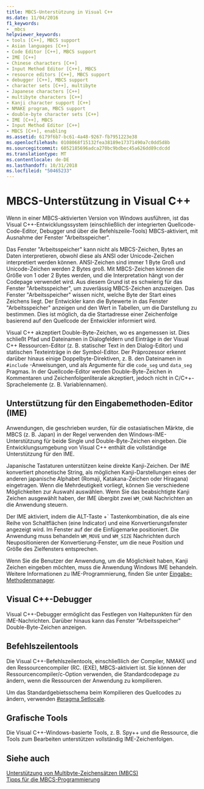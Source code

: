 ```yaml
---
title: MBCS-Unterstützung in Visual C++
ms.date: 11/04/2016
f1_keywords:
- _mbcs
helpviewer_keywords:
- tools [C++], MBCS support
- Asian languages [C++]
- Code Editor [C++], MBCS support
- IME [C++]
- Chinese characters [C++]
- Input Method Editor [C++], MBCS
- resource editors [C++], MBCS support
- debugger [C++], MBCS support
- character sets [C++], multibyte
- Japanese characters [C++]
- multibyte characters [C++]
- Kanji character support [C++]
- NMAKE program, MBCS support
- double-byte character sets [C++]
- IME [C++], MBCS
- Input Method Editor [C++]
- MBCS [C++], enabling
ms.assetid: 6179f6b7-bc61-4a48-9267-fb7951223e38
ms.openlocfilehash: 0108068f15132fea38189e17371490a7c0dd5d8b
ms.sourcegitcommit: 6052185696adca270bc9bdbec45a626dd89cdcdd
ms.translationtype: MT
ms.contentlocale: de-DE
ms.lasthandoff: 10/31/2018
ms.locfileid: "50465233"
---
```

# <a name="mbcs-support-in-visual-c"></a>MBCS-Unterstützung in Visual C++

Wenn in einer MBCS-aktivierten Version von Windows ausführen, ist das Visual C++-Entwicklungssystem (einschließlich der integrierten Quellcode-Code-Editor, Debugger und über die Befehlszeile-Tools) MBCS-aktiviert, mit Ausnahme der Fenster "Arbeitsspeicher".

Das Fenster "Arbeitsspeicher" kann nicht als MBCS-Zeichen, Bytes an Daten interpretieren, obwohl diese als ANSI oder Unicode-Zeichen interpretiert werden können. ANSI-Zeichen sind immer 1 Byte Groß und Unicode-Zeichen werden 2 Bytes groß. Mit MBCS-Zeichen können die Größe von 1 oder 2 Bytes werden, und die Interpretation hängt von der Codepage verwendet wird. Aus diesem Grund ist es schwierig für das Fenster "Arbeitsspeicher", um zuverlässig MBCS-Zeichen anzuzeigen. Das Fenster "Arbeitsspeicher" wissen nicht, welche Byte der Start eines Zeichens liegt. Der Entwickler kann die Bytewerte in das Fenster "Arbeitsspeicher" anzeigen und den Wert in Tabellen, um die Darstellung zu bestimmen. Dies ist möglich, da die Startadresse einer Zeichenfolge basierend auf den Quellcode der Entwickler informiert wird.

Visual C++ akzeptiert Double-Byte-Zeichen, wo es angemessen ist. Dies schließt Pfad und Dateinamen in Dialogfeldern und Einträge in der Visual C++ Ressourcen-Editor (z. B. statischer Text in den Dialog-Editor) und statischen Texteinträge in der Symbol-Editor. Der Präprozessor erkennt darüber hinaus einige Doppelbyte-Direktiven, z. B. den Dateinamen in `#include` -Anweisungen, und als Argumente für die `code_seg` und `data_seg` Pragmas. In der Quellcode-Editor werden Double-Byte-Zeichen in Kommentaren und Zeichenfolgenliterale akzeptiert, jedoch nicht in C/C++-Sprachelemente (z. B. Variablennamen).

##  <a name="_core_support_for_the_input_method_editor_.28.ime.29"></a> Unterstützung für den Eingabemethoden-Editor (IME)

Anwendungen, die geschrieben wurden, für die ostasiatischen Märkte, die MBCS (z. B. Japan) in der Regel verwenden den Windows-IME-Unterstützung für beide Single und Double-Byte-Zeichen eingeben. Die Entwicklungsumgebung von Visual C++ enthält die vollständige Unterstützung für den IME.

Japanische Tastaturen unterstützen keine direkte Kanji-Zeichen. Der IME konvertiert phonetische String, als möglichen Kanji-Darstellungen eines der anderen japanische Alphabet (Romaji, Katakana-Zeichen oder Hiragana) eingetragen. Wenn die Mehrdeutigkeit vorliegt, können Sie verschiedene Möglichkeiten zur Auswahl auswählen. Wenn Sie das beabsichtigte Kanji Zeichen ausgewählt haben, der IME übergibt zwei `WM_CHAR` Nachrichten an die Anwendung steuern.

Der IME aktiviert, indem die ALT-Taste +\` Tastenkombination, die als eine Reihe von Schaltflächen (eine Indicator) und eine Konvertierungsfenster angezeigt wird. Im Fenster auf der die Einfügemarke positioniert. Die Anwendung muss behandeln `WM_MOVE` und `WM_SIZE` Nachrichten durch Neupositionieren der Konvertierung-Fenster, um die neue Position und Größe des Zielfensters entsprechen.

Wenn Sie die Benutzer der Anwendung, um die Möglichkeit haben, Kanji Zeichen eingeben möchten, muss die Anwendung Windows IME behandeln. Weitere Informationen zu IME-Programmierung, finden Sie unter [Eingabe-Methodenmanager](/windows/desktop/intl/input-method-manager).

## <a name="visual-c-debugger"></a>Visual C++-Debugger

Visual C++-Debugger ermöglicht das Festlegen von Haltepunkten für den IME-Nachrichten. Darüber hinaus kann das Fenster "Arbeitsspeicher" Double-Byte-Zeichen anzeigen.

## <a name="command-line-tools"></a>Befehlszeilentools

Die Visual C++-Befehlszeilentools, einschließlich der Compiler, NMAKE und den Ressourcencompiler (RC. (EXE), MBCS-aktiviert ist. Sie können der Ressourcencompiler/c-Option verwenden, die Standardcodepage zu ändern, wenn die Ressourcen der Anwendung zu kompilieren.

Um das Standardgebietsschema beim Kompilieren des Quellcodes zu ändern, verwenden [#pragma Setlocale](../preprocessor/setlocale.md).

## <a name="graphical-tools"></a>Grafische Tools

Die Visual C++-Windows-basierte Tools, z. B. Spy++ und die Ressource, die Tools zum Bearbeiten unterstützen vollständig IME-Zeichenfolgen.

## <a name="see-also"></a>Siehe auch

[Unterstützung von Multibyte-Zeichensätzen (MBCS)](../text/support-for-multibyte-character-sets-mbcss.md)<br/>
[Tipps für die MBCS-Programmierung](../text/mbcs-programming-tips.md)